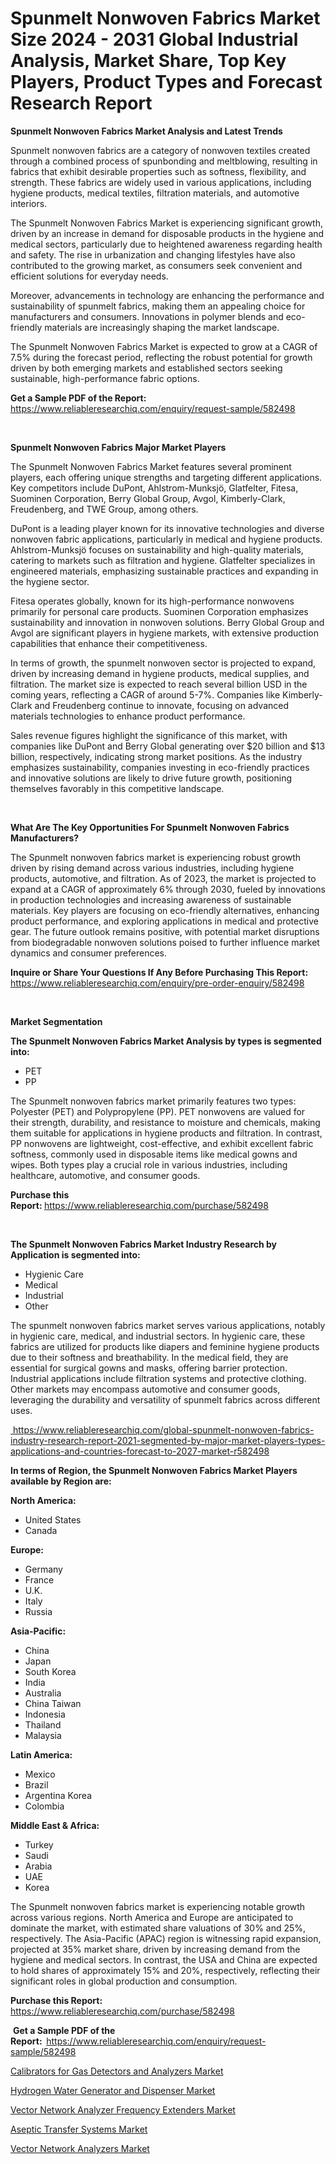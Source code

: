 <p><h1>Spunmelt Nonwoven Fabrics Market Size 2024 - 2031 Global Industrial Analysis, Market Share, Top Key Players, Product Types and Forecast Research Report</h1></p><p><strong>Spunmelt Nonwoven Fabrics Market Analysis and Latest Trends</strong></p>
<p><p>Spunmelt nonwoven fabrics are a category of nonwoven textiles created through a combined process of spunbonding and meltblowing, resulting in fabrics that exhibit desirable properties such as softness, flexibility, and strength. These fabrics are widely used in various applications, including hygiene products, medical textiles, filtration materials, and automotive interiors.</p><p>The Spunmelt Nonwoven Fabrics Market is experiencing significant growth, driven by an increase in demand for disposable products in the hygiene and medical sectors, particularly due to heightened awareness regarding health and safety. The rise in urbanization and changing lifestyles have also contributed to the growing market, as consumers seek convenient and efficient solutions for everyday needs.</p><p>Moreover, advancements in technology are enhancing the performance and sustainability of spunmelt fabrics, making them an appealing choice for manufacturers and consumers. Innovations in polymer blends and eco-friendly materials are increasingly shaping the market landscape.</p><p>The Spunmelt Nonwoven Fabrics Market is expected to grow at a CAGR of 7.5% during the forecast period, reflecting the robust potential for growth driven by both emerging markets and established sectors seeking sustainable, high-performance fabric options.</p></p>
<p><strong>Get a Sample PDF of the Report:&nbsp;</strong> <a href="https://www.reliableresearchiq.com/enquiry/request-sample/582498?utm_campaign=1170&utm_medium=2&utm_source=Github&utm_content=ia&utm_term=08122024&utm_id=spunmelt-nonwoven-fabrics">https://www.reliableresearchiq.com/enquiry/request-sample/582498</a></p>
<p>&nbsp;</p>
<p><strong>Spunmelt Nonwoven Fabrics Major Market Players</strong></p>
<p><p>The Spunmelt Nonwoven Fabrics Market features several prominent players, each offering unique strengths and targeting different applications. Key competitors include DuPont, Ahlstrom-Munksjö, Glatfelter, Fitesa, Suominen Corporation, Berry Global Group, Avgol, Kimberly-Clark, Freudenberg, and TWE Group, among others.</p><p>DuPont is a leading player known for its innovative technologies and diverse nonwoven fabric applications, particularly in medical and hygiene products. Ahlstrom-Munksjö focuses on sustainability and high-quality materials, catering to markets such as filtration and hygiene. Glatfelter specializes in engineered materials, emphasizing sustainable practices and expanding in the hygiene sector.</p><p>Fitesa operates globally, known for its high-performance nonwovens primarily for personal care products. Suominen Corporation emphasizes sustainability and innovation in nonwoven solutions. Berry Global Group and Avgol are significant players in hygiene markets, with extensive production capabilities that enhance their competitiveness.</p><p>In terms of growth, the spunmelt nonwoven sector is projected to expand, driven by increasing demand in hygiene products, medical supplies, and filtration. The market size is expected to reach several billion USD in the coming years, reflecting a CAGR of around 5-7%. Companies like Kimberly-Clark and Freudenberg continue to innovate, focusing on advanced materials technologies to enhance product performance.</p><p>Sales revenue figures highlight the significance of this market, with companies like DuPont and Berry Global generating over $20 billion and $13 billion, respectively, indicating strong market positions. As the industry emphasizes sustainability, companies investing in eco-friendly practices and innovative solutions are likely to drive future growth, positioning themselves favorably in this competitive landscape.</p></p>
<p>&nbsp;</p>
<p><strong>What Are The Key Opportunities For Spunmelt Nonwoven Fabrics Manufacturers?</strong></p>
<p><p>The Spunmelt nonwoven fabrics market is experiencing robust growth driven by rising demand across various industries, including hygiene products, automotive, and filtration. As of 2023, the market is projected to expand at a CAGR of approximately 6% through 2030, fueled by innovations in production technologies and increasing awareness of sustainable materials. Key players are focusing on eco-friendly alternatives, enhancing product performance, and exploring applications in medical and protective gear. The future outlook remains positive, with potential market disruptions from biodegradable nonwoven solutions poised to further influence market dynamics and consumer preferences.</p></p>
<p><strong>Inquire or Share Your Questions If Any Before Purchasing This Report:</strong> <a href="https://www.reliableresearchiq.com/enquiry/pre-order-enquiry/582498?utm_campaign=1170&utm_medium=2&utm_source=Github&utm_content=ia&utm_term=08122024&utm_id=spunmelt-nonwoven-fabrics">https://www.reliableresearchiq.com/enquiry/pre-order-enquiry/582498</a></p>
<p>&nbsp;</p>
<p><strong>Market Segmentation</strong></p>
<p><strong>The Spunmelt Nonwoven Fabrics Market Analysis by types is segmented into:</strong></p>
<p><ul><li>PET</li><li>PP</li></ul></p>
<p><p>The Spunmelt nonwoven fabrics market primarily features two types: Polyester (PET) and Polypropylene (PP). PET nonwovens are valued for their strength, durability, and resistance to moisture and chemicals, making them suitable for applications in hygiene products and filtration. In contrast, PP nonwovens are lightweight, cost-effective, and exhibit excellent fabric softness, commonly used in disposable items like medical gowns and wipes. Both types play a crucial role in various industries, including healthcare, automotive, and consumer goods.</p></p>
<p><strong>Purchase this Report:&nbsp;</strong><a href="https://www.reliableresearchiq.com/purchase/582498?utm_campaign=1170&utm_medium=2&utm_source=Github&utm_content=ia&utm_term=08122024&utm_id=spunmelt-nonwoven-fabrics">https://www.reliableresearchiq.com/purchase/582498</a></p>
<p>&nbsp;</p>
<p><strong>The Spunmelt Nonwoven Fabrics Market Industry Research by Application is segmented into:</strong></p>
<p><ul><li>Hygienic Care</li><li>Medical</li><li>Industrial</li><li>Other</li></ul></p>
<p><p>The spunmelt nonwoven fabrics market serves various applications, notably in hygienic care, medical, and industrial sectors. In hygienic care, these fabrics are utilized for products like diapers and feminine hygiene products due to their softness and breathability. In the medical field, they are essential for surgical gowns and masks, offering barrier protection. Industrial applications include filtration systems and protective clothing. Other markets may encompass automotive and consumer goods, leveraging the durability and versatility of spunmelt fabrics across different uses.</p></p>
<p><a href="https://www.reliableresearchiq.com/global-spunmelt-nonwoven-fabrics-industry-research-report-2021-segmented-by-major-market-players-types-applications-and-countries-forecast-to-2027-market-r582498?utm_campaign=1170&utm_medium=2&utm_source=Github&utm_content=ia&utm_term=08122024&utm_id=spunmelt-nonwoven-fabrics">&nbsp;https://www.reliableresearchiq.com/global-spunmelt-nonwoven-fabrics-industry-research-report-2021-segmented-by-major-market-players-types-applications-and-countries-forecast-to-2027-market-r582498</a></p>
<p><strong>In terms of Region, the Spunmelt Nonwoven Fabrics Market Players available by Region are:</strong></p>
<p>
    <p> <strong> North America: </strong>
        <ul>
            <li>United States</li>
            <li>Canada</li>
        </ul>
        </p> 
    <p> <strong> Europe: </strong>
        <ul>
            <li>Germany</li>
            <li>France</li>
            <li>U.K.</li>
            <li>Italy</li>
            <li>Russia</li>
        </ul>
        </p> 
    <p> <strong> Asia-Pacific: </strong>
        <ul>
            <li>China</li>
            <li>Japan</li>
            <li>South Korea</li>
            <li>India</li>
            <li>Australia</li>
            <li>China Taiwan</li>
            <li>Indonesia</li>
            <li>Thailand</li>
            <li>Malaysia</li>
        </ul>
        </p> 
    <p> <strong> Latin America: </strong>
        <ul>
            <li>Mexico</li>
            <li>Brazil</li>
            <li>Argentina Korea</li>
            <li>Colombia</li>
        </ul>
        </p> 
    <p> <strong> Middle East & Africa: </strong>
        <ul>
            <li>Turkey</li>
            <li>Saudi</li>
            <li>Arabia</li>
            <li>UAE</li>
            <li>Korea</li>
        </ul>
    </p>
    </p>
<p><p>The Spunmelt nonwoven fabrics market is experiencing notable growth across various regions. North America and Europe are anticipated to dominate the market, with estimated share valuations of 30% and 25%, respectively. The Asia-Pacific (APAC) region is witnessing rapid expansion, projected at 35% market share, driven by increasing demand from the hygiene and medical sectors. In contrast, the USA and China are expected to hold shares of approximately 15% and 20%, respectively, reflecting their significant roles in global production and consumption.</p></p>
<p><strong>Purchase this Report: </strong><a href="https://www.reliableresearchiq.com/purchase/582498?utm_campaign=1170&utm_medium=2&utm_source=Github&utm_content=ia&utm_term=08122024&utm_id=spunmelt-nonwoven-fabrics">https://www.reliableresearchiq.com/purchase/582498</a></p>
<p>&nbsp;<strong>Get a Sample PDF of the Report:&nbsp;&nbsp;</strong><a href="https://www.reliableresearchiq.com/enquiry/request-sample/582498?utm_campaign=1170&utm_medium=2&utm_source=Github&utm_content=ia&utm_term=08122024&utm_id=spunmelt-nonwoven-fabrics">https://www.reliableresearchiq.com/enquiry/request-sample/582498</a></p>
<p><strong></strong></p>
<p><p><a href="https://www.linkedin.com/pulse/calibrators-gas-detectors-analyzers-market-size-overview-comprehensive-vybzf?utm_campaign=1170&utm_medium=2&utm_source=Github&utm_content=ia&utm_term=08122024&utm_id=spunmelt-nonwoven-fabrics">Calibrators for Gas Detectors and Analyzers Market</a></p><p><a href="https://www.linkedin.com/pulse/hydrogen-water-generator-dispenser-market-size-growth-104-cagr-dfqhf?utm_campaign=1170&utm_medium=2&utm_source=Github&utm_content=ia&utm_term=08122024&utm_id=spunmelt-nonwoven-fabrics">Hydrogen Water Generator and Dispenser Market</a></p><p><a href="https://www.linkedin.com/pulse/industry-breakdown-vector-network-analyzer-frequency-extenders-aeexf?utm_campaign=1170&utm_medium=2&utm_source=Github&utm_content=ia&utm_term=08122024&utm_id=spunmelt-nonwoven-fabrics">Vector Network Analyzer Frequency Extenders Market</a></p><p><a href="https://www.linkedin.com/pulse/aseptic-transfer-systems-market-insights-revenue-forecast-147-otgvf?utm_campaign=1170&utm_medium=2&utm_source=Github&utm_content=ia&utm_term=08122024&utm_id=spunmelt-nonwoven-fabrics">Aseptic Transfer Systems Market</a></p><p><a href="https://www.linkedin.com/pulse/broad-overview-vector-network-analyzers-market-size-industry-yy4jf?utm_campaign=1170&utm_medium=2&utm_source=Github&utm_content=ia&utm_term=08122024&utm_id=spunmelt-nonwoven-fabrics">Vector Network Analyzers Market</a></p></p>